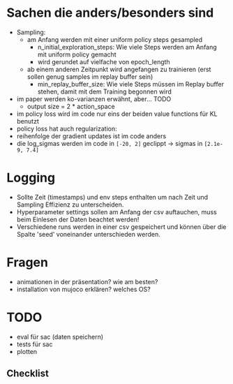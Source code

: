 # Sachen die anders/besonders sind

- Sampling:
    - am Anfang werden mit einer uniform policy steps gesampled
        - n_initial_exploration_steps: Wie viele Steps werden am Anfang mit uniform policy gemacht
        - wird gerundet auf vielfache von epoch_length
    - ab einem anderen Zeitpunkt wird angefangen zu trainieren (erst sollen genug samples im replay buffer sein)
        - min_replay_buffer_size: Wie viele Steps müssen im Replay buffer stehen, damit mit dem Training begonnen wird
- im paper werden ko-varianzen erwähnt, aber... TODO
    - output size = 2 * action_space
- im policy loss wird im code nur eins der beiden value functions für KL benutzt
- policy loss hat auch regularization:
- reihenfolge der gradient updates ist im code anders
- die log_sigmas werden im code in `[-20, 2]` geclippt -> sigmas in `[2.1e-9, 7.4]`

# Logging
- Sollte Zeit (timestamps) und env steps enthalten um nach Zeit und Sampling Effizienz zu unterscheiden.
- Hyperparameter settings sollen am Anfang der csv auftauchen, muss beim Einlesen der Daten beachtet werden!
- Verschiedene runs werden in einer csv gespeichert und können über die Spalte 'seed' voneinander unterschieden werden.

# Fragen

- animationen in der präsentation? wie am besten?
- installation von mujoco erklären? welches OS?

# TODO

- eval für sac (daten speichern)
- tests für sac
- plotten

## Checklist
